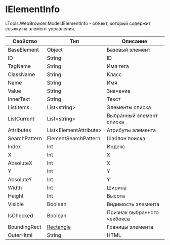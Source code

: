 # IElementInfo

LTools.WebBrowser.Model.IElementInfo - объект, который содержит ссылку на элемент управления.

| Свойство    | Тип                  | Описание          |
| ----------- | -------------------- | ----------------- |
| BaseElement | Object               | Базовый элемент   |
| ID          | String               | ID                |
| TagName     | String               | Имя тега          |
| ClassName   | String               | Класс             |
| Name        | String               | Имя               |
| Value       | String               | Значение          |
| InnerText   | String               | Текст             |
| ListItems   | List\<string>        | Элементы списка   |
| ListCurrent | List\<string>        | Выбранный элемент списка |
| Attributes  | List\<ElementAttribute> | Атрибуты элемента |
| SearchPattern | ElementSearchPattern | Шаблон поиска  |
| Index       | Int                  | Индекс            |
| X           | Int                  | X                 |
| AbsoluteX   | Int                  | X                 |
| Y           | Int                  | Y                 |
| AbsoluteY   | Int                  | Y                 |
| Width       | Int                  | Ширина            |
| Height      | Int                  | Высота            |
| Visible     | Boolean              | Видимость элемента |
| IsChecked   | Boolean              | Признак выбранного чекбокса |
| BoundingRect | [Rectangle](https://learn.microsoft.com/ru-ru/dotnet/api/system.drawing.rectangle?view=net-6.0) | Границы элемента |
| OuterHtml    | String              | HTML               |

